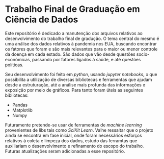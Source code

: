 # Trabalho Final de Graduação em Ciência de Dados

Este repositório é dedicado a manutenção dos arquivos relativos ao desenvolvimento do trabalho final de gradução. O tema central do mesmo é uma análise dos dados relativos
à pandemia nos EUA, buscando encontrar os fatores que foram e são mais relevantes para o maior ou menor controle da doença em cada estado. São dados que vão desde questões socio-econômicas,
passando por fatores ligados à saúde, e até questões políticas.

Seu desenvolvimento foi feito em *python*, usando *jupyter notebooks*, o que possibilita a utilização de diversas bibliotecas e ferramentas que ajudam desde a estruturação, até
a análise mais profunda das informações e exposição por meio de gráficos. Para tanto foram úteis as seguintes bibliotecas:

* Pandas
* Matplotlib
* Numpy

Futuramente pretende-se usar de ferramentas de *machine learning* provenientes de libs tais como *SciKit Learn*. Valhe ressaltar que o projeto ainda se encontra em fase inicial,
onde foram necessários esforços relativos à coleta e limpeza dos dados, estudo das ferramtas que auxiliariam o desenvolvimento e refinamento do escopo do trabalho. Futuras atualizações
seram adicionadas a esse repositório.
